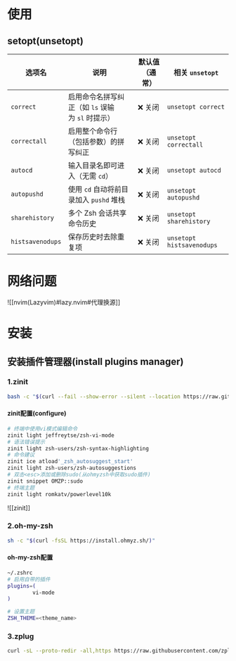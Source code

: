 # 使用
## setopt(unsetopt)

| 选项名              | 说明                             | 默认值（通常） | 相关 `unsetopt`             |
| ---------------- | ------------------------------ | ------- | ------------------------- |
| `correct`        | 启用命令名拼写纠正（如 `ls` 误输为 `sl` 时提示） | ❌ 关闭    | `unsetopt correct`        |
| `correctall`     | 启用整个命令行（包括参数）的拼写纠正             | ❌ 关闭    | `unsetopt correctall`     |
| `autocd`         | 输入目录名即可进入（无需 `cd`）             | ❌ 关闭    | `unsetopt autocd`         |
| `autopushd`      | 使用 `cd` 自动将前目录加入 `pushd` 堆栈    | ❌ 关闭    | `unsetopt autopushd`      |
| `sharehistory`   | 多个 Zsh 会话共享命令历史                | ❌ 关闭    | `unsetopt sharehistory`   |
| `histsavenodups` | 保存历史时去除重复项                     | ❌ 关闭    | `unsetopt histsavenodups` |
# 网络问题
![[nvim(Lazyvim)#lazy.nvim#代理换源]]
# 安装
## 安装插件管理器(install plugins manager)
### 1.zinit
```bash
bash -c "$(curl --fail --show-error --silent --location https://raw.githubusercontent.com/zdharma-continuum/zinit/HEAD/scripts/install.sh)"
```
#### zinit配置(configure)
```bash
# 终端中使用vi模式编辑命令
zinit light jeffreytse/zsh-vi-mode
# 语法错误提示
zinit light zsh-users/zsh-syntax-highlighting
# 命令建议
zinit ice atload'_zsh_autosuggest_start'
zinit light zsh-users/zsh-autosuggestions
# 双击<esc>添加或删除sudo(从ohmyzsh中获取sudo插件)
zinit snippet OMZP::sudo
# 终端主题
zinit light romkatv/powerlevel10k
```
![[zinit]]
### 2.oh-my-zsh
```bash
sh -c "$(curl -fsSL https://install.ohmyz.sh/)"
```
#### oh-my-zsh配置
```bash
~/.zshrc
# 启用自带的插件
plugins=(
        vi-mode
)

# 设置主题
ZSH_THEME=<theme_name>
```

### 3.zplug
```bash
curl -sL --proto-redir -all,https https://raw.githubusercontent.com/zplug/installer/master/installer.zsh | zsh
```


